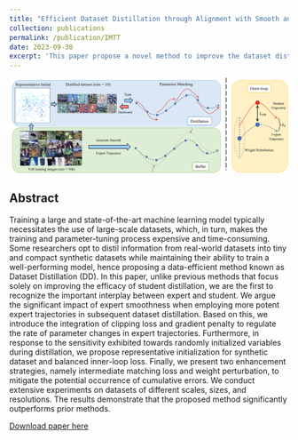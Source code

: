 ```yaml
---
title: "Efficient Dataset Distillation through Alignment with Smooth and High-Quality Expert Trajectories"
collection: publications
permalink: /publication/IMTT
date: 2023-09-30
excerpt: 'This paper propose a novel method to improve the dataset distillation algorithm and can generate a much better synthetic compact dataset.'
---
```


<center><img src="../files/iMTT.png" style="zoom: 80%;" /></center>

## Abstract

Training a large and state-of-the-art machine learning model typically necessitates the use of large-scale datasets, which, in turn, makes the training and parameter-tuning process expensive and time-consuming. Some researchers opt to distil information from real-world datasets into tiny and compact synthetic datasets while maintaining their ability to train a well-performing model, hence proposing a data-efficient method known as Dataset Distillation (DD). In this paper, unlike previous methods that focus solely on improving the efficacy of student distillation, we are the first to recognize the important interplay between expert and student. We argue the significant impact of expert smoothness when employing more potent expert trajectories in subsequent dataset distillation. Based on this, we introduce the integration of clipping loss and gradient penalty to regulate the rate of parameter changes in expert trajectories. Furthermore, in response to the sensitivity exhibited towards randomly initialized variables during distillation, we propose representative initialization for synthetic dataset and balanced inner-loop loss. Finally, we present two enhancement strategies, namely intermediate matching loss and weight perturbation, to mitigate the potential occurrence of cumulative errors. We conduct extensive experiments on datasets of different scales, sizes, and resolutions. The results demonstrate that the proposed method significantly outperforms prior methods.


[Download paper here](https://arxiv.org/abs/2310.10541)